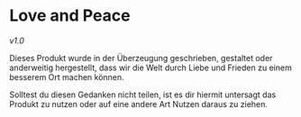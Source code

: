 Love and Peace
==============

_v1.0_

Dieses Produkt wurde in der Überzeugung geschrieben, gestaltet oder
anderweitig hergestellt, dass wir die Welt durch Liebe und Frieden
zu einem besserem Ort machen können.

Solltest du diesen Gedanken nicht teilen, ist es dir hiermit
untersagt das Produkt zu nutzen oder auf eine andere Art Nutzen
daraus zu ziehen.
